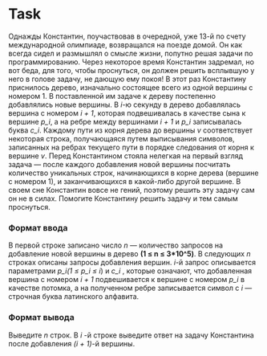 # Task
Однажды Константин, поучаствовав в очередной, уже 13-й по счету международной олимпиаде, возвращался на поезде домой. Он как всегда сидел и размышлял о смысле жизни, попутно решая задачи по программированию. Через некоторое время Константин задремал, но вот беда, для того, чтобы проснуться, он должен решить всплывшую у него в голове задачу, не дающую ему покоя!
В этот раз Константину приснилось дерево, изначально состоящее всего из одной вершины с номером 1. В поставленной им задаче к дереву постепенно добавлялись новые вершины. В *i*-ю секунду в дерево добавлялась вершина с номером *i + 1*, которая подвешивалась в качестве сына к вершине *p_i*, а на ребре между вершинами *i + 1* и *p_i*
записывалась буква *c_i*.
Каждому пути из корня дерева до вершины *v* соответствует некоторая строка, получающаяся путем выписывания символов, записанных на ребрах текущего пути в порядке следования от корня к вершине *v*. Перед Константином стояла нелегкая на первый взгляд задача — после каждого добавления новой вершины посчитать количество уникальных строк, начинающихся в корне дерева (вершине с номером 1), и заканчивающихся в какой-либо другой вершине.
В своем сне Константин вовсе не гений, поэтому решить эту задачу сам он не в силах. Помогите Константину решить задачу и тем самым проснуться.

### Формат ввода
В первой строке записано число *n* — количество запросов на добавление новой вершины в дерево **(1 ≤ n ≤ 3*10^5)**.
В следующих *n* строках описаны запросы добавления вершин.
*i*-й запрос описывается параметрами *p_i(1 ≤ p_i ≤ i*) и *c_i* , которые означают, что добавленная вершина с номером *i + 1* подвешивается к вершине с номером *p_i* в качестве потомка, а на полученном ребре записывается символ c *i* — строчная буква латинского алфавита.

### Формат вывода
Выведите *n* строк. В *i* -й строке выведите ответ на задачу Константина после добавления *(i + 1)*-й вершины.